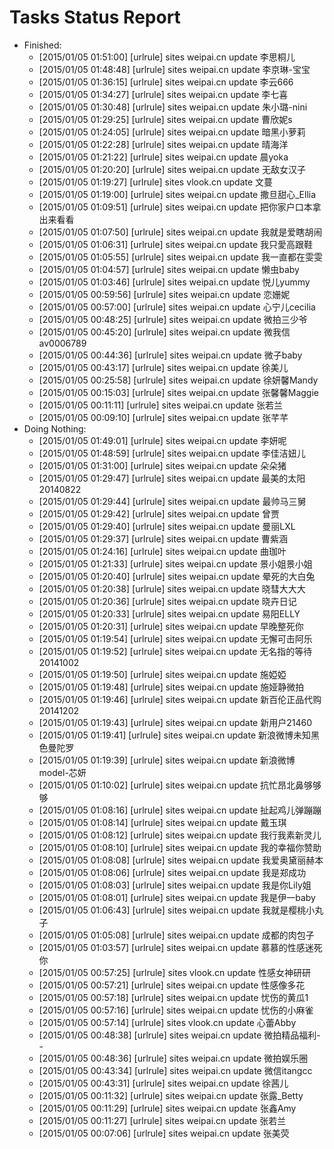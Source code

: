 Tasks Status Report
============

* Finished:
    * [2015/01/05 01:51:00] [urlrule] sites weipai.cn update 李思桐儿
    * [2015/01/05 01:48:48] [urlrule] sites weipai.cn update 李京琳-宝宝
    * [2015/01/05 01:36:15] [urlrule] sites weipai.cn update 李云666
    * [2015/01/05 01:34:27] [urlrule] sites weipai.cn update 李七喜
    * [2015/01/05 01:30:48] [urlrule] sites weipai.cn update 朱小璐-nini
    * [2015/01/05 01:29:25] [urlrule] sites weipai.cn update 曹欣妮s
    * [2015/01/05 01:24:05] [urlrule] sites weipai.cn update 暗黑小萝莉
    * [2015/01/05 01:22:28] [urlrule] sites weipai.cn update 晴海洋
    * [2015/01/05 01:21:22] [urlrule] sites weipai.cn update 晨yoka
    * [2015/01/05 01:20:20] [urlrule] sites weipai.cn update 无敌女汉子
    * [2015/01/05 01:19:27] [urlrule] sites vlook.cn update 文蔓
    * [2015/01/05 01:19:00] [urlrule] sites weipai.cn update 撒旦甜心_Ellia
    * [2015/01/05 01:09:51] [urlrule] sites weipai.cn update 把你家户口本拿出来看看
    * [2015/01/05 01:07:50] [urlrule] sites weipai.cn update 我就是爱瞎胡闹
    * [2015/01/05 01:06:31] [urlrule] sites weipai.cn update 我只愛高跟鞋
    * [2015/01/05 01:05:55] [urlrule] sites weipai.cn update 我一直都在雯雯
    * [2015/01/05 01:04:57] [urlrule] sites weipai.cn update 懒虫baby
    * [2015/01/05 01:03:46] [urlrule] sites weipai.cn update 悦儿yummy
    * [2015/01/05 00:59:56] [urlrule] sites weipai.cn update 恋姗妮
    * [2015/01/05 00:57:00] [urlrule] sites weipai.cn update 心宁儿cecilia
    * [2015/01/05 00:48:25] [urlrule] sites weipai.cn update 微拍三少爷
    * [2015/01/05 00:45:20] [urlrule] sites weipai.cn update 微我信av0006789
    * [2015/01/05 00:44:36] [urlrule] sites weipai.cn update 微子baby
    * [2015/01/05 00:43:17] [urlrule] sites weipai.cn update 徐美儿
    * [2015/01/05 00:25:58] [urlrule] sites weipai.cn update 徐妍馨Mandy
    * [2015/01/05 00:15:03] [urlrule] sites weipai.cn update 张馨馨Maggie
    * [2015/01/05 00:11:11] [urlrule] sites weipai.cn update 张若兰
    * [2015/01/05 00:09:10] [urlrule] sites weipai.cn update 张芊芊
* Doing Nothing:
    * [2015/01/05 01:49:01] [urlrule] sites weipai.cn update 李妍呢
    * [2015/01/05 01:48:59] [urlrule] sites weipai.cn update 李佳洁妞儿
    * [2015/01/05 01:31:00] [urlrule] sites weipai.cn update 朵朵猪
    * [2015/01/05 01:29:47] [urlrule] sites weipai.cn update 最美的太阳20140822
    * [2015/01/05 01:29:44] [urlrule] sites weipai.cn update 最帅马三舅
    * [2015/01/05 01:29:42] [urlrule] sites weipai.cn update 曾贾
    * [2015/01/05 01:29:40] [urlrule] sites weipai.cn update 曼丽LXL
    * [2015/01/05 01:29:37] [urlrule] sites weipai.cn update 曹紫涵
    * [2015/01/05 01:24:16] [urlrule] sites weipai.cn update 曲珈叶
    * [2015/01/05 01:21:33] [urlrule] sites weipai.cn update 景小姐景小姐
    * [2015/01/05 01:20:40] [urlrule] sites weipai.cn update 晕死的大白兔
    * [2015/01/05 01:20:38] [urlrule] sites weipai.cn update 晓彗大大大
    * [2015/01/05 01:20:36] [urlrule] sites weipai.cn update 晓卉日记
    * [2015/01/05 01:20:33] [urlrule] sites weipai.cn update 易阳ELLY
    * [2015/01/05 01:20:31] [urlrule] sites weipai.cn update 早晚整死你
    * [2015/01/05 01:19:54] [urlrule] sites weipai.cn update 无懈可击阿乐
    * [2015/01/05 01:19:52] [urlrule] sites weipai.cn update 无名指的等待20141002
    * [2015/01/05 01:19:50] [urlrule] sites weipai.cn update 施婭婭
    * [2015/01/05 01:19:48] [urlrule] sites weipai.cn update 施娅静微拍
    * [2015/01/05 01:19:46] [urlrule] sites weipai.cn update 新百伦正品代购20141202
    * [2015/01/05 01:19:43] [urlrule] sites weipai.cn update 新用户21460
    * [2015/01/05 01:19:41] [urlrule] sites weipai.cn update 新浪微博未知黑色曼陀罗
    * [2015/01/05 01:19:39] [urlrule] sites weipai.cn update 新浪微博model-芯妍
    * [2015/01/05 01:10:02] [urlrule] sites weipai.cn update 抗忙昂北鼻够够够
    * [2015/01/05 01:08:16] [urlrule] sites weipai.cn update 扯起鸡儿弹蹦蹦
    * [2015/01/05 01:08:14] [urlrule] sites weipai.cn update 戴玉琪
    * [2015/01/05 01:08:12] [urlrule] sites weipai.cn update 我行我素新灵儿
    * [2015/01/05 01:08:10] [urlrule] sites weipai.cn update 我的幸福你赞助
    * [2015/01/05 01:08:08] [urlrule] sites weipai.cn update 我爱奥黛丽赫本
    * [2015/01/05 01:08:06] [urlrule] sites weipai.cn update 我是郑成功
    * [2015/01/05 01:08:03] [urlrule] sites weipai.cn update 我是你Lily姐
    * [2015/01/05 01:08:01] [urlrule] sites weipai.cn update 我是伊一baby
    * [2015/01/05 01:06:43] [urlrule] sites weipai.cn update 我就是樱桃小丸子
    * [2015/01/05 01:05:08] [urlrule] sites weipai.cn update 成都的肉包子
    * [2015/01/05 01:03:57] [urlrule] sites weipai.cn update 慕慕的性感迷死你
    * [2015/01/05 00:57:25] [urlrule] sites vlook.cn update 性感女神研研
    * [2015/01/05 00:57:21] [urlrule] sites weipai.cn update 性感像多花
    * [2015/01/05 00:57:18] [urlrule] sites weipai.cn update 忧伤的黄瓜1
    * [2015/01/05 00:57:16] [urlrule] sites weipai.cn update 忧伤的小麻雀
    * [2015/01/05 00:57:14] [urlrule] sites vlook.cn update 心蕾Abby
    * [2015/01/05 00:48:38] [urlrule] sites weipai.cn update 微拍精品福利--
    * [2015/01/05 00:48:36] [urlrule] sites weipai.cn update 微拍娱乐圈
    * [2015/01/05 00:43:34] [urlrule] sites weipai.cn update 微信itangcc
    * [2015/01/05 00:43:31] [urlrule] sites weipai.cn update 徐茜儿
    * [2015/01/05 00:11:32] [urlrule] sites weipai.cn update 张露_Betty
    * [2015/01/05 00:11:29] [urlrule] sites weipai.cn update 张鑫Amy
    * [2015/01/05 00:11:27] [urlrule] sites weipai.cn update 张若兰
    * [2015/01/05 00:07:06] [urlrule] sites weipai.cn update 张美荧
